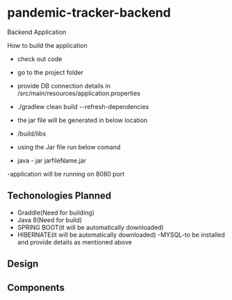 # pandemic-tracker-backend
Backend Application

_<place holder>_
How to build the application 
 - check out code
 - go to the project folder
 - provide DB connection details in /src/main/resources/application.properties
 - ./gradlew clean build  --refresh-dependencies
 - the jar  file will be generated in below location 
 - /build/libs
 
 - using the Jar file run below comand
 
- java - jar jarfileName.jar
 
 -application will be running on 8080 port
 

 
## Techonologies Planned
 -  Graddle(Need for building)
 -  Java 8(Need for build)
- SPRING BOOT(it will be automatically downloaded)
 - HIBERNATE(it will be automatically downloaded)
 -MYSQL-to be installed and provide details as mentioned above


## Design

  _<place holder>_
  
## Components

  _<place holder>_
